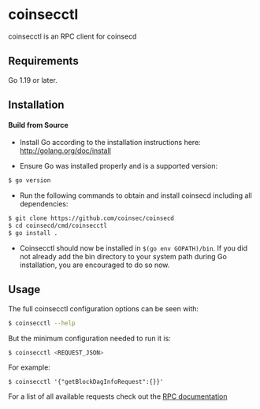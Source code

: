 # coinsecctl

coinsecctl is an RPC client for coinsecd

## Requirements

Go 1.19 or later.

## Installation

#### Build from Source

- Install Go according to the installation instructions here:
  http://golang.org/doc/install

- Ensure Go was installed properly and is a supported version:

```bash
$ go version
```

- Run the following commands to obtain and install coinsecd including all dependencies:

```bash
$ git clone https://github.com/coinsec/coinsecd
$ cd coinsecd/cmd/coinsecctl
$ go install .
```

- Coinsecctl should now be installed in `$(go env GOPATH)/bin`. If you did not already add the bin directory to your
  system path during Go installation, you are encouraged to do so now.

## Usage

The full coinsecctl configuration options can be seen with:

```bash
$ coinsecctl --help
```

But the minimum configuration needed to run it is:

```bash
$ coinsecctl <REQUEST_JSON>
```

For example:

```
$ coinsecctl '{"getBlockDagInfoRequest":{}}'
```

For a list of all available requests check out the [RPC documentation](infrastructure/network/netadapter/server/grpcserver/protowire/rpc.md)